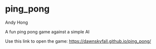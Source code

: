 # ping_pong
 
Andy Hong

A fun ping pong game against a simple AI

Use this link to open the game:
https://dawnskyfall.github.io/ping_pong/